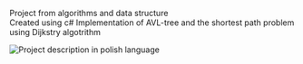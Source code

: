 Project from algorithms and data structure  
Created using c#
Implementation of AVL-tree and the shortest path problem using Dijkstry algotrithm


![Project description in polish language](./projekt.png)